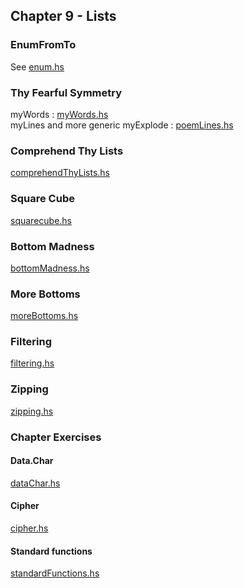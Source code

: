 ## Chapter 9 - Lists

### EnumFromTo
See [enum.hs](enum.hs)

### Thy Fearful Symmetry
myWords : [myWords.hs](myWords.hs)        
myLines and more generic myExplode : [poemLines.hs](poemLines.hs)

### Comprehend Thy Lists
[comprehendThyLists.hs](comprehendThyLists.hs)

### Square Cube
[squarecube.hs](squarecube.hs)

### Bottom Madness
[bottomMadness.hs](bottomMadness.hs)

### More Bottoms
[moreBottoms.hs](moreBottoms.hs)

### Filtering 
[filtering.hs](filtering.hs)

### Zipping
[zipping.hs](zipping.hs)

### Chapter Exercises 
#### Data.Char 
[dataChar.hs](dataChar.hs)
#### Cipher
[cipher.hs](cipher.hs)
#### Standard functions
[standardFunctions.hs](standardFunctions.hs)
